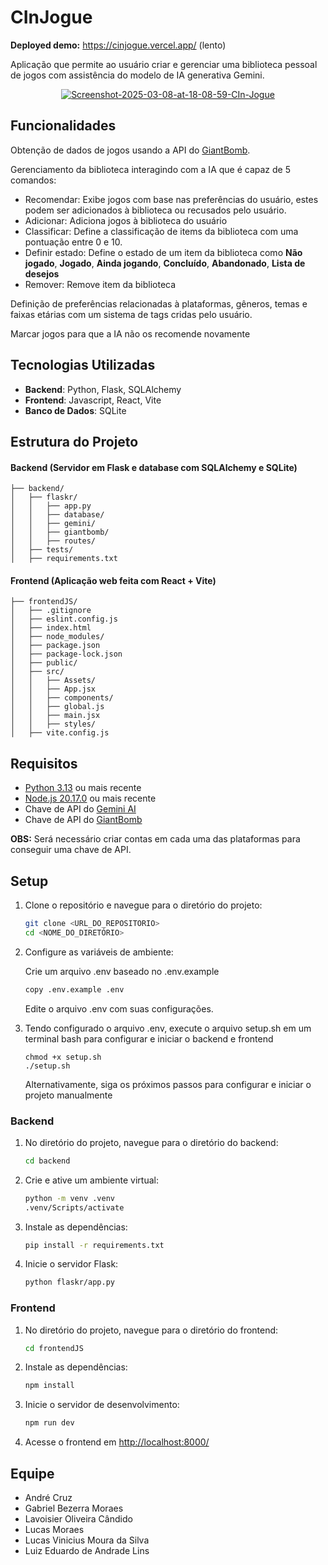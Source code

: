 # CInJogue

<b>Deployed demo:</b> https://cinjogue.vercel.app/ (lento)

Aplicação que permite ao usuário criar e gerenciar uma biblioteca pessoal de jogos com assistência do modelo de IA
generativa Gemini.

<div align=center>
<a href="https://ibb.co/Kxk6zVqt"><img src="https://i.ibb.co/hFjs12WG/Screenshot-2025-03-08-at-18-08-59-CIn-Jogue.png" alt="Screenshot-2025-03-08-at-18-08-59-CIn-Jogue" border="0" /></a>
</div>

## Funcionalidades

Obtenção de dados de jogos usando a API do [GiantBomb](https://www.giantbomb.com/api/).

Gerenciamento da biblioteca interagindo com a IA que é capaz de 5 comandos:

- Recomendar: Exibe jogos com base nas preferências do usuário, estes podem ser adicionados à biblioteca ou recusados
  pelo usuário.
- Adicionar: Adiciona jogos à biblioteca do usuário
- Classificar: Define a classificação de items da biblioteca com uma pontuação entre 0 e 10.
- Definir estado: Define o estado de um item da biblioteca como <b>Não jogado</b>, <b>Jogado</b>, <b>Ainda jogando</b>,
  <b>Concluído</b>, <b>Abandonado</b>, <b>Lista de desejos</b>
- Remover: Remove item da biblioteca

Definição de preferências relacionadas à plataformas, gêneros, temas e faixas etárias com um sistema de tags cridas pelo
usuário.

Marcar jogos para que a IA não os recomende novamente

## Tecnologias Utilizadas

- **Backend**: Python, Flask, SQLAlchemy
- **Frontend**: Javascript, React, Vite
- **Banco de Dados**: SQLite

## Estrutura do Projeto

#### Backend (Servidor em Flask e database com SQLAlchemy e SQLite)

```
├── backend/
│   ├── flaskr/
│   │   ├── app.py
│   │   ├── database/
│   │   ├── gemini/
│   │   ├── giantbomb/
│   │   ├── routes/
│   ├── tests/
│   ├── requirements.txt
```

#### Frontend (Aplicação web feita com React + Vite)

```
├── frontendJS/
│   ├── .gitignore
│   ├── eslint.config.js
│   ├── index.html
│   ├── node_modules/
│   ├── package.json
│   ├── package-lock.json
│   ├── public/
│   ├── src/
│   │   ├── Assets/
│   │   ├── App.jsx
│   │   ├── components/
│   │   ├── global.js
│   │   ├── main.jsx
│   │   ├── styles/
│   ├── vite.config.js
```

## Requisitos

- [Python 3.13](https://www.python.org/downloads/) ou mais recente
- [Node.js 20.17.0](https://nodejs.org/en/download) ou mais recente
- Chave de API do [Gemini AI](https://aistudio.google.com/app/apikey)
- Chave de API do [GiantBomb](https://www.giantbomb.com/api/)

**OBS:** Será necessário criar contas em cada uma das plataformas para conseguir uma chave de API.

## Setup

1. Clone o repositório e navegue para o diretório do projeto:

   ```sh
   git clone <URL_DO_REPOSITORIO>
   cd <NOME_DO_DIRETÓRIO>
   ```

2. Configure as variáveis de ambiente:

   Crie um arquivo .env baseado no .env.example

   ```sh
   copy .env.example .env
   ```

   Edite o arquivo .env com suas configurações.

3. Tendo configurado o arquivo .env, execute o arquivo setup.sh em um terminal bash para configurar e iniciar o backend e frontend
   ```
   chmod +x setup.sh
   ./setup.sh
   ```
   Alternativamente, siga os próximos passos para configurar e iniciar o projeto manualmente

### Backend

1. No diretório do projeto, navegue para o diretório do backend:

   ```sh
   cd backend
   ```

2. Crie e ative um ambiente virtual:

   ```sh
   python -m venv .venv
   .venv/Scripts/activate
   ```

3. Instale as dependências:

   ```sh
   pip install -r requirements.txt
   ```

4. Inicie o servidor Flask:
   ```sh
   python flaskr/app.py
   ```

### Frontend

1. No diretório do projeto, navegue para o diretório do frontend:

   ```sh
   cd frontendJS
   ```

2. Instale as dependências:

   ```sh
   npm install
   ```

3. Inicie o servidor de desenvolvimento:
   ```sh
   npm run dev
   ```
4. Acesse o frontend em [http://localhost:8000/](http://localhost:8000/)

## Equipe

- André Cruz
- Gabriel Bezerra Moraes
- Lavoisier Oliveira Cândido
- Lucas Moraes
- Lucas Vinicius Moura da Silva
- Luiz Eduardo de Andrade Lins
